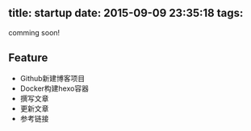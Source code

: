 title: startup
date: 2015-09-09 23:35:18
tags:
---
comming soon!

## Feature  
- Github新建博客项目  
- Docker构建hexo容器
- 撰写文章
- 更新文章
- 参考链接  
